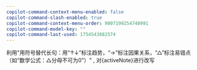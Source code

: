 ```yaml
---
copilot-command-context-menu-enabled: false
copilot-command-slash-enabled: true
copilot-command-context-menu-order: 9007199254740991
copilot-command-model-key: ""
copilot-command-last-used: 1754543882574
---
```

利用"用符号替代长句：用“↑↓”标注趋势，“→”标注因果关系，“△”标注易错点（如“数学公式：△分母不可为0”）" , 对{activeNote}进行改写